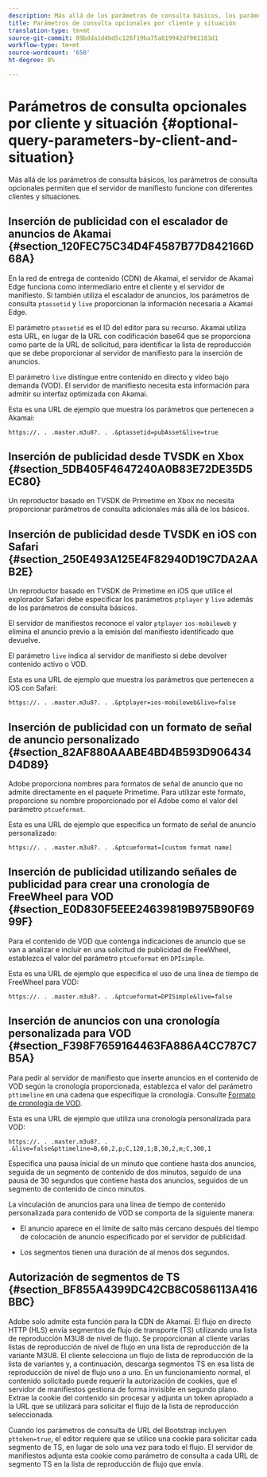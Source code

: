```yaml
---
description: Más allá de los parámetros de consulta básicos, los parámetros de consulta opcionales permiten que el servidor de manifiesto funcione con diferentes clientes y situaciones.
title: Parámetros de consulta opcionales por cliente y situación
translation-type: tm+mt
source-git-commit: 89bdda1d4bd5c126f19ba75a819942df901183d1
workflow-type: tm+mt
source-wordcount: '650'
ht-degree: 0%

---
```



# Parámetros de consulta opcionales por cliente y situación {#optional-query-parameters-by-client-and-situation}

Más allá de los parámetros de consulta básicos, los parámetros de consulta opcionales permiten que el servidor de manifiesto funcione con diferentes clientes y situaciones.

## Inserción de publicidad con el escalador de anuncios de Akamai {#section_120FEC75C34D4F4587B77D842166D68A}

En la red de entrega de contenido (CDN) de Akamai, el servidor de Akamai Edge funciona como intermediario entre el cliente y el servidor de manifiesto. Si también utiliza el escalador de anuncios, los parámetros de consulta `ptassetid` y `live` proporcionan la información necesaria a Akamai Edge.

El parámetro `ptassetid` es el ID del editor para su recurso. Akamai utiliza esta URL, en lugar de la URL con codificación base64 que se proporciona como parte de la URL de solicitud, para identificar la lista de reproducción que se debe proporcionar al servidor de manifiesto para la inserción de anuncios.

El parámetro `live` distingue entre contenido en directo y vídeo bajo demanda (VOD). El servidor de manifiesto necesita esta información para admitir su interfaz optimizada con Akamai.

Esta es una URL de ejemplo que muestra los parámetros que pertenecen a Akamai:

```
https://. . .master.m3u8?. . .&ptassetid=pubAsset&live=true
```

## Inserción de publicidad desde TVSDK en Xbox {#section_5DB405F4647240A0B83E72DE35D5EC80}

Un reproductor basado en TVSDK de Primetime en Xbox no necesita proporcionar parámetros de consulta adicionales más allá de los básicos.

## Inserción de publicidad desde TVSDK en iOS con Safari {#section_250E493A125E4F82940D19C7DA2AAB2E}

Un reproductor basado en TVSDK de Primetime en iOS que utilice el explorador Safari debe especificar los parámetros `ptplayer` y `live` además de los parámetros de consulta básicos.

El servidor de manifiestos reconoce el valor `ptplayer` `ios-mobileweb` y elimina el anuncio previo a la emisión del manifiesto identificado que devuelve.

El parámetro `live` indica al servidor de manifiesto si debe devolver contenido activo o VOD.

Esta es una URL de ejemplo que muestra los parámetros que pertenecen a iOS con Safari:

```URL
https://. . .master.m3u8?. . .&ptplayer=ios-mobileweb&live=false
```

## Inserción de publicidad con un formato de señal de anuncio personalizado {#section_82AF880AAABE4BD4B593D906434D4D89}

Adobe proporciona nombres para formatos de señal de anuncio que no admite directamente en el paquete Primetime. Para utilizar este formato, proporcione su nombre proporcionado por el Adobe como el valor del parámetro `ptcueformat`.

Esta es una URL de ejemplo que especifica un formato de señal de anuncio personalizado:

```URL
https://. . .master.m3u8?. . .&ptcueformat=[custom format name]
```

## Inserción de publicidad utilizando señales de publicidad para crear una cronología de FreeWheel para VOD {#section_E0D830F5EEE24639819B975B90F6999F}

Para el contenido de VOD que contenga indicaciones de anuncio que se van a analizar e incluir en una solicitud de publicidad de FreeWheel, establezca el valor del parámetro `ptcueformat` en `DPIsimple`.

Esta es una URL de ejemplo que especifica el uso de una línea de tiempo de FreeWheel para VOD:

```URL
https://. . .master.m3u8?. . .&ptcueformat=DPISimple&live=false
```

## Inserción de anuncios con una cronología personalizada para VOD {#section_F398F7659164463FA886A4CC787C7B5A}

Para pedir al servidor de manifiesto que inserte anuncios en el contenido de VOD según la cronología proporcionada, establezca el valor del parámetro `pttimeline` en una cadena que especifique la cronología. Consulte [Formato de cronología de VOD](/help/primetime-ad-insertion/~old-msapi-topics/ms-changes-vod-timeline/ms-api-timeline-format.md).

Esta es una URL de ejemplo que utiliza una cronología personalizada para VOD:

```URL
https://. . .master.m3u8?. . .&live=false&pttimeline=B,60,2,p;C,120,1;B,30,2,m;C,300,1
```

Especifica una pausa inicial de un minuto que contiene hasta dos anuncios, seguida de un segmento de contenido de dos minutos, seguido de una pausa de 30 segundos que contiene hasta dos anuncios, seguidos de un segmento de contenido de cinco minutos.

La vinculación de anuncios para una línea de tiempo de contenido personalizada para contenido de VOD se comporta de la siguiente manera:

* El anuncio aparece en el límite de salto más cercano después del tiempo de colocación de anuncio especificado por el servidor de publicidad.

* Los segmentos tienen una duración de al menos dos segundos.

## Autorización de segmentos de TS {#section_BF855A4399DC42CB8C0586113A416BBC}

Adobe solo admite esta función para la CDN de Akamai. El flujo en directo HTTP (HLS) envía segmentos de flujo de transporte (TS) utilizando una lista de reproducción M3U8 de nivel de flujo. Se proporcionan al cliente varias listas de reproducción de nivel de flujo en una lista de reproducción de la variante M3U8. El cliente selecciona un flujo de lista de reproducción de la lista de variantes y, a continuación, descarga segmentos TS en esa lista de reproducción de nivel de flujo uno a uno. En un funcionamiento normal, el contenido solicitado puede requerir la autorización de cookies, que el servidor de manifiestos gestiona de forma invisible en segundo plano. Extrae la cookie del contenido sin procesar y adjunta un token apropiado a la URL que se utilizará para solicitar el flujo de la lista de reproducción seleccionada.

Cuando los parámetros de consulta de URL del Bootstrap incluyen `pttoken=true`, el editor requiere que se utilice una cookie para solicitar cada segmento de TS, en lugar de solo una vez para todo el flujo. El servidor de manifiestos adjunta esta cookie como parámetro de consulta a cada URL de segmento TS en la lista de reproducción de flujo que envía.
